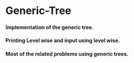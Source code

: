 # Generic-Tree
#### Implementation of the generic tree.
#### Printing Level wise and input using level wise.
#### Most of the related problems using generic trees.
